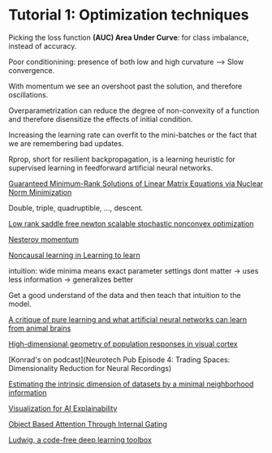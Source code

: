 # Tutorial 1: Optimization techniques

Picking the loss function
**(AUC) Area Under Curve**: for class imbalance, instead of accuracy.

Poor conditionining: presence of both low and high curvature --> Slow convergence.

With momentum we see an overshoot past the solution, and therefore oscillations.

Overparametrization can reduce the degree of non-convexity of a function and therefore disensitize the effects of initial condition.

Increasing the learning rate can overfit to the mini-batches or the fact that we are remembering bad updates.

Rprop, short for resilient backpropagation, is a learning heuristic for supervised learning in feedforward artificial neural networks.

[Guaranteed Minimum-Rank Solutions of Linear Matrix Equations via Nuclear Norm Minimization](https://epubs.siam.org/doi/abs/10.1137/070697835?casa_token=unU18fqxSt8AAAAA%3AQ4TMEJzgxTMx1OhU-T9EyEzZ_o7wWtlY5TRVyK1BdpWJURWYR_tRQsq4advpomqZRfd04SCnKsW4&journalCode)

Double, triple, quadruptible, ..., descent.

[Low rank saddle free newton scalable stochastic nonconvex optimization](https://arxiv.org/pdf/2002.02881.pdf)

[Nesterov momentum](https://dominikschmidt.xyz/nesterov-momentum/)

[Noncausal learning in Learning to learn](https://jotterbach.github.io/content/posts/causal_noncausal_learning/2015-12-13-Causal_vs_Noncausal_Learning/)

intuition: wide minima means exact parameter settings dont matter -> uses less information -> generalizes better

Get a good understand of the data and then teach that intuition to the model.

[A critique of pure learning and what artificial neural networks can learn from animal brains](https://www.nature.com/articles/s41467-019-11786-6)

[High-dimensional geometry of population responses in visual cortex
](https://www.ncbi.nlm.nih.gov/pmc/articles/PMC6642054/)

[Konrad's on podcast](Neurotech Pub Episode 4: Trading Spaces: Dimensionality Reduction for Neural Recordings)

[Estimating the intrinsic dimension of datasets by a minimal neighborhood information](https://www.nature.com/articles/s41598-017-11873-y)

[Visualization for AI Explainability](https://visxai.io/)

[Object Based Attention Through Internal Gating](https://arxiv.org/pdf/2106.04540.pdf)

[Ludwig, a code-free deep learning toolbox](https://eng.uber.com/introducing-ludwig/)
